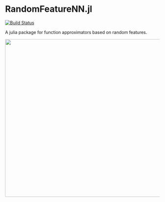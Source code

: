 # RandomFeatureNN.jl 

[![Build Status](https://github.com/dynamic-queries/RandomFeatureModels.jl/actions/workflows/CI.yml/badge.svg?branch=main)](https://github.com/dynamic-queries/RandomFeatureModels.jl/actions/workflows/CI.yml?query=branch%3Amain)

A julia package for function approximators based on random features.

<img src="https://github.com/dynamic-queries/RandomFeatureModels.jl/assets/81833704/1d479a08-a802-4d6b-a8a8-e91ee604af61" width="600" height="512">
